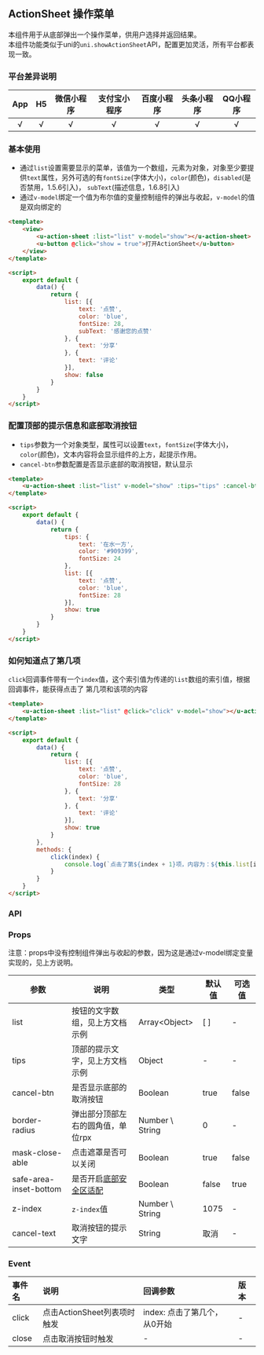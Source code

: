 ## ActionSheet 操作菜单 <to-api/>

<demo-model url="/pages/componentsC/actionSheet/index"></demo-model>

本组件用于从底部弹出一个操作菜单，供用户选择并返回结果。  
本组件功能类似于uni的`uni.showActionSheet`API，配置更加灵活，所有平台都表现一致。

### 平台差异说明

|App|H5|微信小程序|支付宝小程序|百度小程序|头条小程序|QQ小程序|
|:-:|:-:|:-:|:-:|:-:|:-:|:-:|
|√|√|√|√|√|√|√|

### 基本使用


- 通过`list`设置需要显示的菜单，该值为一个数组，元素为对象，对象至少要提供`text`属性，另外可选的有`fontSize`(字体大小)，`color`(颜色)，`disabled`(是否禁用，1.5.6引入)，
`subText`(描述信息，1.6.8引入) 
- 通过`v-model`绑定一个值为布尔值的变量控制组件的弹出与收起，`v-model`的值是双向绑定的

```html
<template>
	<view>
		<u-action-sheet :list="list" v-model="show"></u-action-sheet>
		<u-button @click="show = true">打开ActionSheet</u-button>
	</view>
</template>

<script>
	export default {
		data() {
			return {
				list: [{
					text: '点赞',
					color: 'blue',
					fontSize: 28,
					subText: '感谢您的点赞'
				}, {
					text: '分享'
				}, {
					text: '评论' 
				}],
				show: false
			}
		}
	}
</script>
```

### 配置顶部的提示信息和底部取消按钮

- `tips`参数为一个对象类型，属性可以设置`text`，`fontSize`(字体大小)，`color`(颜色)，文本内容将会显示组件的上方，起提示作用。
- `cancel-btn`参数配置是否显示底部的取消按钮，默认显示

```html
<template>
	<u-action-sheet :list="list" v-model="show" :tips="tips" :cancel-btn="true"></u-action-sheet>
</template>

<script>
	export default {
		data() {
			return {
				tips: {
					text: '在水一方',
					color: '#909399',
					fontSize: 24
				},
				list: [{
					text: '点赞',
					color: 'blue',
					fontSize: 28
				}],
				show: true
			}
		}
	}
</script>
```

### 如何知道点了第几项

`click`回调事件带有一个`index`值，这个索引值为传递的`list`数组的索引值，根据回调事件，能获得点击了
第几项和该项的内容


```html
<template>
	<u-action-sheet :list="list" @click="click" v-model="show"></u-action-sheet>
</template>

<script>
	export default {
		data() {
			return {
				list: [{
					text: '点赞',
					color: 'blue',
					fontSize: 28
				}, {
					text: '分享'
				}, {
					text: '评论'
				}],
				show: true
			}
		},
		methods: {
			click(index) {
				console.log(`点击了第${index + 1}项，内容为：${this.list[index].text}`)
			}
		}
	}
</script>
```


### API

### Props

注意：props中没有控制组件弹出与收起的参数，因为这是通过v-model绑定变量实现的，见上方说明。

| 参数          | 说明            | 类型            | 默认值             |  可选值   |
|-------------  |---------------- |---------------|------------------ |-------- |
| list | 按钮的文字数组，见上方文档示例  | Array\<Object\>	 | [ ] | - |
| tips | 顶部的提示文字，见上方文档示例 | Object  | - | - |
| cancel-btn | 是否显示底部的取消按钮 | Boolean  | true | false |
| border-radius | 弹出部分顶部左右的圆角值，单位rpx | Number \ String  | 0 | - |
| mask-close-able | 点击遮罩是否可以关闭 | Boolean  | true | false |
| safe-area-inset-bottom | 是否开启[底部安全区适配](/components/safeAreaInset.html#关于uview某些组件safe-area-inset参数的说明) | Boolean  | false | true |
| z-index | `z-index`值 | Number \ String  | 1075 | - |
| cancel-text | 取消按钮的提示文字 | String  | 取消 | - |


### Event

|事件名|说明|回调参数|版本|
|:-|:-|:-|:-|
| click | 点击ActionSheet列表项时触发 | index: 点击了第几个，从0开始 | - |
| close | 点击取消按钮时触发 | - | - |

